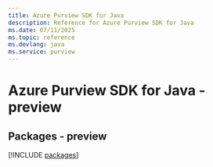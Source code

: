 ```yaml
---
title: Azure Purview SDK for Java
description: Reference for Azure Purview SDK for Java
ms.date: 07/11/2025
ms.topic: reference
ms.devlang: java
ms.service: purview
---
```

# Azure Purview SDK for Java - preview
## Packages - preview
[!INCLUDE [packages](purview-index.md)]